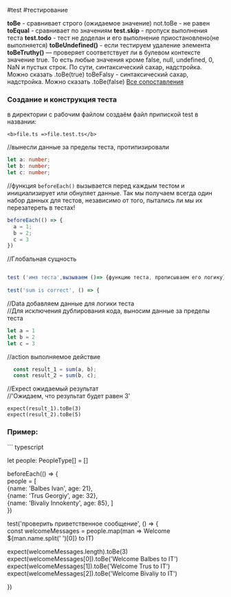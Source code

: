 #test #тестирование

**toBe** - сравнивает строго (ожидаемое значение)
not.toBe - не равен
**toEqual** - сравнивает по значениям
**test.skip** - пропуск выполнения теста
**test.todo** - тест не доделан и его выполнение приостановлено(не выполняется)
**toBeUndefined()** - если тестируем удаление элемента
**toBeTruthy()** — проверяет соответствует ли в булевом контексте значение  true. То есть любые значения кроме false, null, undefined, 0, NaN и пустых строк. По сути, синтаксический сахар, надстройка. Можно сказать .toBe(true)
toBeFalsy - синтаксический сахар, надстройка. Можно сказать .toBe(false)
[Все сопоставления](https://jestjs.io/ru/docs/expect)

### Создание и конструкция теста
в директории с рабочим файлом создаём файл  припиской test в названии: 
```
<b>file.ts =>file.test.ts</b>
```


//вынесли данные за пределы теста, протипизировали  
``` ts
let a: number;  
let b: number;  
let c: number; 
```
 
//функция `beforeEach()` вызывается перед каждым тестом и инициализирует или обнуляет данные. Так мы получаем всегда один набор данных для тестов, независимо от того, пытались ли мы их перезатереть в тестах!  
```ts
beforeEach(() => {  
  a = 1;  
  b = 2;  
  c = 3  
})  
```

//Глобальная сущность 
```ts

test ('имя теста',вызываем ()=> {функцию теста, прописываем его логику})  
  
test('sum is correct', () => {  
```
  //Data добавляем данные для логики теста  
  //Для исключения дублирования кода, выносим данные за пределы теста  
  ```ts
let a = 1  
let b = 2  
let c = 3  
```

  
  //action выполняемое действие  
```ts
  const result_1 = sum(a, b);  
  const result_2 = sum(b, c);  
```
  
  //Expect ожидаемый результат  
  //'Ожидаем, что результат будет равен 3' 
  
```
expect(result_1).toBe(3)  
expect(result_2).toBe(5)
```  

<h3>Пример:</h3>
``` typescript

let people: PeopleType[] = []  
  
beforeEach(() => {  
people = [  
{name: 'Balbes Ivan', age: 21},  
{name: 'Trus Georgiy', age: 32},  
{name: 'Bivaliy Innokenty', age: 85}, ]  
})  
  
test('проверить приветственное сообщение', () => {  
  const welcomeMessages = people.map(man => Welcome ${man.name.split(' ')[0]} to IT)  
  
  expect(welcomeMessages.length).toBe(3)  
  expect(welcomeMessages[0]).toBe('Welcome Balbes to IT')  
  expect(welcomeMessages[1]).toBe('Welcome Trus to IT')  
  expect(welcomeMessages[2]).toBe('Welcome Bivaliy to IT')  
  
})
```